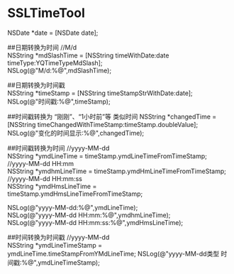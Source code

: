 # SSLTimeTool

NSDate *date = [NSDate date];

##日期转换为时间
//M/d  
NSString *mdSlashTime = [NSString timeWithDate:date timeType:YQTimeTypeMdSlash];  
NSLog(@"M/d:%@",mdSlashTime);  
    
##日期转换为时间戳  
NSString *timeStamp = [NSString timeStampStrWithDate:date];  
NSLog(@"时间戳:%@",timeStamp);  

##时间戳转换为 “刚刚”、“1小时前”等 类似时间
NSString *changedTime = [NSString timeChangedWithTimeStamp:timeStamp.doubleValue];  
NSLog(@"变化的时间显示:%@",changedTime);  

##时间戳转换为时间
//yyyy-MM-dd  
NSString *ymdLineTime = timeStamp.ymdLineTimeFromTimeStamp;  
//yyyy-MM-dd HH:mm  
NSString *ymdhmLineTime = timeStamp.ymdHmLineTimeFromTimeStamp; 
//yyyy-MM-dd HH:mm:ss  
NSString *ymdHmsLineTime = timeStamp.ymdHmsLineTimeFromTimeStamp;  

NSLog(@"yyyy-MM-dd:%@",ymdLineTime);  
NSLog(@"yyyy-MM-dd HH:mm:%@",ymdhmLineTime);  
NSLog(@"yyyy-MM-dd HH:mm:ss:%@",ymdHmsLineTime);  

##时间转换为时间戳
//yyyy-MM-dd  
NSString *ymdLineTimeStamp = ymdLineTime.timeStampFromYMdLineTime; 
NSLog(@"yyyy-MM-dd类型 时间戳:%@",ymdLineTimeStamp);  

